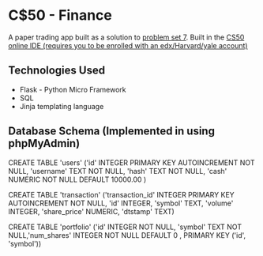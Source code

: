 # C$50 - Finance
A paper trading app built as a solution to [problem set 7](http://docs.cs50.net/problems/finance/finance.html).
Built in the [CS50 online IDE (requires you to be enrolled with an edx/Harvard/yale account)](https://cs50.io)

## Technologies Used

* Flask - Python Micro Framework
* SQL
* Jinja templating language

## Database Schema (Implemented in using phpMyAdmin)

CREATE TABLE 'users' ('id' INTEGER PRIMARY KEY AUTOINCREMENT NOT NULL, 'username' TEXT NOT NULL, 'hash' TEXT NOT NULL, 'cash' NUMERIC NOT NULL DEFAULT 10000.00 )

CREATE TABLE 'transaction' ('transaction_id' INTEGER PRIMARY KEY AUTOINCREMENT NOT NULL, 'id' INTEGER, 'symbol' TEXT, 'volume'
INTEGER, 'share_price' NUMERIC, 'dtstamp' TEXT)

CREATE TABLE 'portfolio' ('id' INTEGER NOT NULL, 'symbol' TEXT NOT NULL,'num_shares' INTEGER NOT NULL DEFAULT 0 , PRIMARY KEY ('id', 'symbol'))
